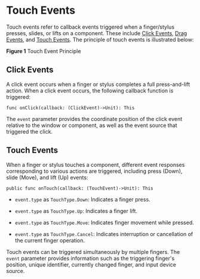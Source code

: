# Touch Events

Touch events refer to callback events triggered when a finger/stylus presses, slides, or lifts on a component. These include [Click Events](#click-events), [Drag Events](./cj-common-events-drag-event.md), and [Touch Events](#touch-events). The principle of touch events is illustrated below:

**Figure 1** Touch Event Principle

## Click Events

A click event occurs when a finger or stylus completes a full press-and-lift action. When a click event occurs, the following callback function is triggered:

```cangjie
func onClick(callback: (ClickEvent)->Unit): This
```

The `event` parameter provides the coordinate position of the click event relative to the window or component, as well as the event source that triggered the click.

## Touch Events

When a finger or stylus touches a component, different event responses corresponding to various actions are triggered, including press (Down), slide (Move), and lift (Up) events:

```cangjie
public func onTouch(callback: (TouchEvent)->Unit): This
```

- `event.type` as `TouchType.Down`: Indicates a finger press.
  
- `event.type` as `TouchType.Up`: Indicates a finger lift.
  
- `event.type` as `TouchType.Move`: Indicates finger movement while pressed.
  
- `event.type` as `TouchType.Cancel`: Indicates interruption or cancellation of the current finger operation.

Touch events can be triggered simultaneously by multiple fingers. The `event` parameter provides information such as the triggering finger's position, unique identifier, currently changed finger, and input device source.